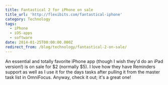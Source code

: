 ```yaml
---
title: Fantastical 2 for iPhone on sale
title_url: 'http://flexibits.com/fantastical-iphone'
category: Technology
tags:
  - iPhone
  - iOS-apps
  - software
date: 2014-01-25T00:00:00.000Z
redirect_from: /blog/technology/fantastical-2-on-sale/
---
```

An essential and totally favorite iPhone app (though I wish they'd do an iPad version!) is on sale for $2 (normally $5). I love how they have Reminders support as well as I use it for the days tasks after pulling it from the master task list in OmniFocus. Anyway, check it out; it's a great one!

